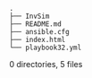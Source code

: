 ```
.
├── InvSim
├── README.md
├── ansible.cfg
├── index.html
└── playbook32.yml
```
0 directories, 5 files
